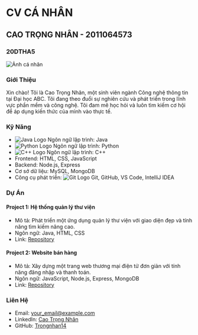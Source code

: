 # CV CÁ NHÂN

## CAO TRỌNG NHÂN - 2011064573

### 20DTHA5

![Ảnh cá nhân](https://scontent.fsgn1-1.fna.fbcdn.net/v/t39.30808-1/399944901_1804198416691830_7967748167005121119_n.jpg?stp=dst-jpg_p240x240&_nc_cat=101&ccb=1-7&_nc_sid=5f2048&_nc_eui2=AeH2S75BRzmzTf1ZIux7pSok0O_Y_x1gzDDQ79j_HWDMMGbxhUKlUVm-Y1zUZEIuc-ECZzoNiBwbonGkqpiCV6E1&_nc_ohc=C0BEevufIJUAX8aH7kl&_nc_ht=scontent.fsgn1-1.fna&oh=00_AfC99G-b9gnckxaTva-WVSXU61YUz0cdlAzdQNBdFstBWA&oe=66020C65)

### Giới Thiệu

Xin chào! Tôi là Cao Trọng Nhân, một sinh viên ngành Công nghệ thông tin tại Đại học ABC. Tôi đang theo đuổi sự nghiên cứu và phát triển trong lĩnh vực phần mềm và công nghệ. Tôi đam mê học hỏi và luôn tìm kiếm cơ hội để áp dụng kiến thức của mình vào thực tế.

### Kỹ Năng

- ![Java Logo](https://upload.wikimedia.org/wikipedia/en/thumb/3/30/Java_programming_language_logo.svg/80px-Java_programming_language_logo.svg.png) Ngôn ngữ lập trình: Java
- ![Python Logo](https://upload.wikimedia.org/wikipedia/commons/thumb/c/c3/Python-logo-notext.svg/80px-Python-logo-notext.svg.png) Ngôn ngữ lập trình: Python
- ![C++ Logo](https://upload.wikimedia.org/wikipedia/commons/thumb/1/18/ISO_C%2B%2B_Logo.svg/80px-ISO_C%2B%2B_Logo.svg.png) Ngôn ngữ lập trình: C++
- Frontend: HTML, CSS, JavaScript
- Backend: Node.js, Express
- Cơ sở dữ liệu: MySQL, MongoDB
- Công cụ phát triển: ![Git Logo](https://upload.wikimedia.org/wikipedia/commons/thumb/e/e0/Git-logo.svg/80px-Git-logo.svg.png) Git, GitHub, VS Code, IntelliJ IDEA

### Dự Án

#### Project 1: Hệ thống quản lý thư viện
- Mô tả: Phát triển một ứng dụng quản lý thư viện với giao diện đẹp và tính năng tìm kiếm nâng cao.
- Ngôn ngữ: Java, HTML, CSS
- Link: [Repository](link_to_repository)

#### Project 2: Website bán hàng
- Mô tả: Xây dựng một trang web thương mại điện tử đơn giản với tính năng đăng nhập và thanh toán.
- Ngôn ngữ: JavaScript, Node.js, Express, MongoDB
- Link: [Repository](link_to_repository)

### Liên Hệ

- Email: your_email@example.com
- LinkedIn: [Cao Trọng Nhân](link_to_linkedin_profile)
- GitHub: [Trongnhan14](link_to_github_profile)